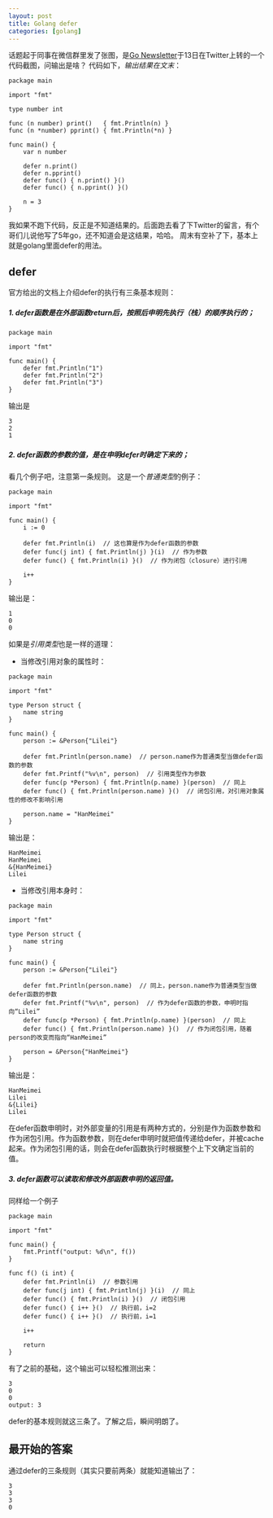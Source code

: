 ```yaml
---
layout: post
title: Golang defer
categories: [golang]
---
```


话题起于同事在微信群里发了张图，是[Go Newsletter](https://twitter.com/golangweekly)于13日在Twitter上转的一个代码截图，问输出是啥？
代码如下，*输出结果在文末*：

```
package main

import "fmt"

type number int

func (n number) print()   { fmt.Println(n) }
func (n *number) pprint() { fmt.Println(*n) }

func main() {
	var n number

	defer n.print()
	defer n.pprint()
	defer func() { n.print() }()
	defer func() { n.pprint() }()

	n = 3
}
```
我如果不跑下代码，反正是不知道结果的。后面跑去看了下Twitter的留言，有个哥们儿说他写了5年go，还不知道会是这结果，哈哈。
周末有空补了下，基本上就是golang里面defer的用法。

## defer
官方给出的文档上介绍defer的执行有三条基本规则：

##### 1. defer函数是在外部函数return后，按照后申明先执行（栈）的顺序执行的；

```
package main

import "fmt"

func main() {
	defer fmt.Println("1")
	defer fmt.Println("2")
	defer fmt.Println("3")
}
```

输出是

```
3
2
1
```

##### 2. defer函数的参数的值，是在**申明defer时确定下来的**；
看几个例子吧，注意第一条规则。
这是一个*普通类型*的例子：

```
package main

import "fmt"

func main() {
	i := 0

	defer fmt.Println(i)  // 这也算是作为defer函数的参数
	defer func(j int) { fmt.Println(j) }(i)  // 作为参数
	defer func() { fmt.Println(i) }()  // 作为闭包（closure）进行引用

	i++
}
```

输出是：

```
1
0
0
```

如果是*引用类型*也是一样的道理：
* 当修改引用对象的属性时：

```
package main

import "fmt"

type Person struct {
	name string
}

func main() {
	person := &Person{"Lilei"}

	defer fmt.Println(person.name)  // person.name作为普通类型当做defer函数的参数
	defer fmt.Printf("%v\n", person)  // 引用类型作为参数
	defer func(p *Person) { fmt.Println(p.name) }(person)  // 同上
	defer func() { fmt.Println(person.name) }()  // 闭包引用，对引用对象属性的修改不影响引用

	person.name = "HanMeimei"
}
```

输出是：

```
HanMeimei
HanMeimei
&{HanMeimei}
Lilei
```

* 当修改引用本身时：

```
package main

import "fmt"

type Person struct {
	name string
}

func main() {
	person := &Person{"Lilei"}

	defer fmt.Println(person.name)  // 同上，person.name作为普通类型当做defer函数的参数
	defer fmt.Printf("%v\n", person)  // 作为defer函数的参数，申明时指向“Lilei”
	defer func(p *Person) { fmt.Println(p.name) }(person)  // 同上
	defer func() { fmt.Println(person.name) }()  // 作为闭包引用，随着person的改变而指向“HanMeimei”

	person = &Person{"HanMeimei"}
}
```

输出是：

```
HanMeimei
Lilei
&{Lilei}
Lilei
```

在defer函数申明时，对外部变量的引用是有两种方式的，分别是作为函数参数和作为闭包引用。作为函数参数，则在defer申明时就把值传递给defer，并被cache起来。作为闭包引用的话，则会在defer函数执行时根据整个上下文确定当前的值。

##### 3. defer函数可以读取和修改外部函数申明的返回值。
同样给一个例子

```
package main

import "fmt"

func main() {
	fmt.Printf("output: %d\n", f())
}

func f() (i int) {
	defer fmt.Println(i)  // 参数引用
	defer func(j int) { fmt.Println(j) }(i)  // 同上
	defer func() { fmt.Println(i) }()  // 闭包引用
	defer func() { i++ }()  // 执行前，i=2
	defer func() { i++ }()  // 执行前，i=1

	i++

	return
}
```

有了之前的基础，这个输出可以轻松推测出来：

```
3
0
0
output: 3
```

defer的基本规则就这三条了。了解之后，瞬间明朗了。

## 最开始的答案
通过defer的三条规则（其实只要前两条）就能知道输出了：

```
3
3
3
0
```